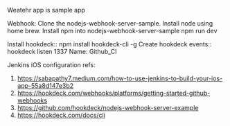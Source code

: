 Weatehr app is sample app

Webhook:
Clone the nodejs-webhook-server-sample.
Install node using home brew.
Install npm into nodejs-webhook-server-sample
npm run dev

Install hookdeck::
npm install hookdeck-cli -g
Create hookdeck events::
hookdeck listen 1337
Name: Github_CI

Jenkins iOS configuration refs:
1. https://sabapathy7.medium.com/how-to-use-jenkins-to-build-your-ios-app-55a8d147e3b2
2. https://hookdeck.com/webhooks/platforms/getting-started-github-webhooks
3. https://github.com/hookdeck/nodejs-webhook-server-example
4. https://hookdeck.com/docs/cli
